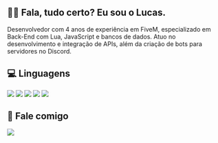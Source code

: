 ## 🙋‍♂️ Fala, tudo certo? Eu sou o Lucas.

Desenvolvedor com 4 anos de experiência em FiveM, especializado em Back-End com Lua, JavaScript e bancos de dados. Atuo no desenvolvimento e integração de APIs, além da criação de bots para servidores no Discord.
## 💻 Linguagens
  <a href ="" target="_blank"><img src="https://img.shields.io/badge/Lua-2C2D72?style=for-the-badge&logo=lua&logoColor=white" target="_blank"></a>
  <a href ="" target="_blank"><img src="https://img.shields.io/badge/JavaScript-F7DF1E?style=for-the-badge&logo=javascript&logoColor=black" target="_blank"></a>
  <a href ="" target="_blank"><img src="https://img.shields.io/badge/MariaDB-003545?style=for-the-badge&logo=mariadb&logoColor=white" target="_blank"></a>
  <a href ="" target="_blank"><img src="https://img.shields.io/badge/MySQL-005C84?style=for-the-badge&logo=mysql&logoColor=white" target="_blank"></a>
  <a href ="" target="_blank"><img src="https://img.shields.io/badge/SQLite-07405E?style=for-the-badge&logo=sqlite&logoColor=white" target="_blank"></a>
## 💬 Fale comigo
  <a href ="https://discord.com/users/590594125519126558" target="_blank"><img src="https://img.shields.io/badge/Discord-7289DA?style=for-the-badge&logo=discord&logoColor=white" target="_blank"></a>

